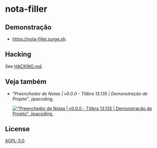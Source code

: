 # nota-filler

## Demonstração

- <https://nota-filler.surge.sh>.

## Hacking

See [HACKING.md](./HACKING.md).

## Veja também

- _"Preenchedor de Notas | v0.0.0 - Tilibra 13.135 | Demonstração de Projeto"_, jipacoding.

  [!["Preenchedor de Notas | v0.0.0 - Tilibra 13.135 | Demonstração de Projeto", jipacoding.](https://img.youtube.com/vi/Y6PCfRghJeA/0.jpg)](https://www.youtube.com/watch?v=Y6PCfRghJeA)

## License

[AGPL-3.0](./COPYING.AGPL-3.0.txt).
